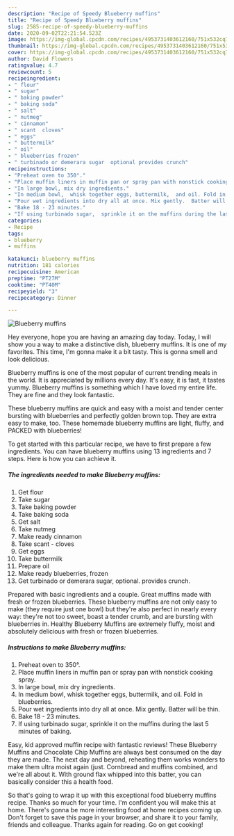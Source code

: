 ```yaml
---
description: "Recipe of Speedy Blueberry muffins"
title: "Recipe of Speedy Blueberry muffins"
slug: 2585-recipe-of-speedy-blueberry-muffins
date: 2020-09-02T22:21:54.523Z
image: https://img-global.cpcdn.com/recipes/4953731403612160/751x532cq70/blueberry-muffins-recipe-main-photo.jpg
thumbnail: https://img-global.cpcdn.com/recipes/4953731403612160/751x532cq70/blueberry-muffins-recipe-main-photo.jpg
cover: https://img-global.cpcdn.com/recipes/4953731403612160/751x532cq70/blueberry-muffins-recipe-main-photo.jpg
author: David Flowers
ratingvalue: 4.7
reviewcount: 5
recipeingredient:
- " flour"
- " sugar"
- " baking powder"
- " baking soda"
- " salt"
- " nutmeg"
- " cinnamon"
- " scant  cloves"
- " eggs"
- " buttermilk"
- " oil"
- " blueberries frozen"
- " turbinado or demerara sugar  optional provides crunch"
recipeinstructions:
- "Preheat oven to 350°."
- "Place muffin liners in muffin pan or spray pan with nonstick cooking spray."
- "In large bowl, mix dry ingredients."
- "In medium bowl,  whisk together eggs, buttermilk,  and oil. Fold in blueberries."
- "Pour wet ingredients into dry all at once. Mix gently.  Batter will be thin."
- "Bake 18 - 23 minutes."
- "If using turbinado sugar,  sprinkle it on the muffins during the last 5 minutes of baking."
categories:
- Recipe
tags:
- blueberry
- muffins

katakunci: blueberry muffins 
nutrition: 181 calories
recipecuisine: American
preptime: "PT27M"
cooktime: "PT40M"
recipeyield: "3"
recipecategory: Dinner

---
```



![Blueberry muffins](https://img-global.cpcdn.com/recipes/4953731403612160/751x532cq70/blueberry-muffins-recipe-main-photo.jpg)

Hey everyone, hope you are having an amazing day today. Today, I will show you a way to make a distinctive dish, blueberry muffins. It is one of my favorites. This time, I'm gonna make it a bit tasty. This is gonna smell and look delicious.

Blueberry muffins is one of the most popular of current trending meals in the world. It is appreciated by millions every day. It's easy, it is fast, it tastes yummy. Blueberry muffins is something which I have loved my entire life. They are fine and they look fantastic.

These blueberry muffins are quick and easy with a moist and tender center bursting with blueberries and perfectly golden brown top. They are extra easy to make, too. These homemade blueberry muffins are light, fluffy, and PACKED with blueberries!


To get started with this particular recipe, we have to first prepare a few ingredients. You can have blueberry muffins using 13 ingredients and 7 steps. Here is how you can achieve it.

<!--inarticleads1-->

##### The ingredients needed to make Blueberry muffins:

1. Get  flour
1. Take  sugar
1. Take  baking powder
1. Take  baking soda
1. Get  salt
1. Take  nutmeg
1. Make ready  cinnamon
1. Take  scant - cloves
1. Get  eggs
1. Take  buttermilk
1. Prepare  oil
1. Make ready  blueberries, frozen
1. Get  turbinado or demerara sugar,  optional. provides crunch.


Prepared with basic ingredients and a couple. Great muffins made with fresh or frozen blueberries. These blueberry muffins are not only easy to make (they require just one bowl) but they&#39;re also perfect in nearly every way: they&#39;re not too sweet, boast a tender crumb, and are bursting with blueberries in. Healthy Blueberry Muffins are extremely fluffy, moist and absolutely delicious with fresh or frozen blueberries. 

<!--inarticleads2-->

##### Instructions to make Blueberry muffins:

1. Preheat oven to 350°.
1. Place muffin liners in muffin pan or spray pan with nonstick cooking spray.
1. In large bowl, mix dry ingredients.
1. In medium bowl,  whisk together eggs, buttermilk,  and oil. Fold in blueberries.
1. Pour wet ingredients into dry all at once. Mix gently.  Batter will be thin.
1. Bake 18 - 23 minutes.
1. If using turbinado sugar,  sprinkle it on the muffins during the last 5 minutes of baking.


Easy, kid approved muffin recipe with fantastic reviews! These Blueberry Muffins and Chocolate Chip Muffins are always best consumed on the day they are made. The next day and beyond, reheating them works wonders to make them ultra moist again (just. Cornbread and muffins combined, and we&#39;re all about it. With ground flax whipped into this batter, you can basically consider this a health food. 

So that's going to wrap it up with this exceptional food blueberry muffins recipe. Thanks so much for your time. I'm confident you will make this at home. There's gonna be more interesting food at home recipes coming up. Don't forget to save this page in your browser, and share it to your family, friends and colleague. Thanks again for reading. Go on get cooking!
